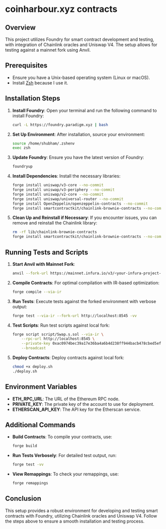 # coinharbour.xyz contracts

## Overview

This project utilizes Foundry for smart contract development and testing, with integration of Chainlink oracles and Uniswap V4. The setup allows for testing against a mainnet fork using Anvil.

## Prerequisites

- Ensure you have a Unix-based operating system (Linux or macOS).
- Install [Zsh](https://www.zsh.org/) because I use it.

## Installation Steps

1. **Install Foundry**:
   Open your terminal and run the following command to install Foundry:
   ```bash
   curl -L https://foundry.paradigm.xyz | bash
   ```

2. **Set Up Environment**:
   After installation, source your environment:
   ```bash
   source /home/shubham/.zshenv
   exec zsh
   ```

3. **Update Foundry**:
   Ensure you have the latest version of Foundry:
   ```bash
   foundryup
   ```

4. **Install Dependencies**:
   Install the necessary libraries:
   ```bash
   forge install uniswap/v3-core --no-commit
   forge install uniswap/v3-periphery --no-commit
   forge install uniswap/v2-core --no-commit
   forge install uniswap/universal-router --no-commit
   forge install OpenZeppelin/openzeppelin-contracts --no-commit
   forge install smartcontractkit/chainlink-brownie-contracts --no-commit
   ```

5. **Clean Up and Reinstall if Necessary**:
   If you encounter issues, you can remove and reinstall the Chainlink library:
   ```bash
   rm -rf lib/chainlink-brownie-contracts
   forge install smartcontractkit/chainlink-brownie-contracts --no-commit
   ```

## Running Tests and Scripts

1. **Start Anvil with Mainnet Fork**:
   ```bash
   anvil --fork-url https://mainnet.infura.io/v3/<your-infura-project-id>
   ```

2. **Compile Contracts**:
   For optimal compilation with IR-based optimization:
   ```bash
   forge compile --via-ir
   ```

3. **Run Tests**:
   Execute tests against the forked environment with verbose output:
   ```bash
   forge test --via-ir --fork-url http://localhost:8545 -vv
   ```

4. **Test Scripts**:
   Run test scripts against local fork:
   ```bash
   forge script script/Swap.s.sol --via-ir \
       --rpc-url http://localhost:8545 \
       --private-key 0xac0974bec39a17e36ba4a6b4d238ff944bacb478cbed5efcae784d7bf4f2ff80 \
       --broadcast
   ```

5. **Deploy Contracts**:
   Deploy contracts against local fork:
   ```bash
   chmod +x deploy.sh
   ./deploy.sh
   ```

## Environment Variables

- **ETH_RPC_URL**:
   The URL of the Ethereum RPC node.
- **PRIVATE_KEY**:
   The private key of the account to use for deployment.
- **ETHERSCAN_API_KEY**:
   The API key for the Etherscan service.

## Additional Commands

- **Build Contracts**:
   To compile your contracts, use:
   ```bash
   forge build
   ```

- **Run Tests Verbosely**:
   For detailed test output, run:
   ```bash
   forge test -vv
   ```

- **View Remappings**:
   To check your remappings, use:
   ```bash
   forge remappings
   ```

## Conclusion

This setup provides a robust environment for developing and testing smart contracts with Foundry, utilizing Chainlink oracles and Uniswap V4. Follow the steps above to ensure a smooth installation and testing process.